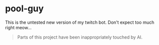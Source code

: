 # pool-guy
This is the untested new version of my twitch bot. Don't expect too much right meow...
>Parts of this project have been inappropriately touched by AI.
